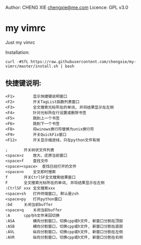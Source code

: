 Author:  CHENG XIE <chengxie@me.com>
Licence: GPL v3.0

# my vimrc
Just my vimrc

Installation:
```
curl -#SfL https://raw.githubusercontent.com/chengxie/my-vimrc/master/install.sh | bash
```

快捷键说明:
---------------------------------------------------------------------------------------
```
<F1>		显示快捷键说明窗口
<F2>		开关TagList函数列表窗口
<F3>		全文搜索光标所在的单词, 并将结果显示在左侧
<F4>		针对光标所在行设置或删除书签
<F5>		跳到上一个书签
<F6>		跳到下一个书签
<F8>		将winows换行符替换为unix换行符
<F9>		开关QuickFix窗口
<F12>		开关显示缩进线，只在python文件有效

;		开关树状文件列表
<space>z	放大、还原当前窗口
<space>f	查找文件
<space><space>	查找已经打开的文件
<space>n	全文即时搜索
f		开关CtrlSF全文搜索结果窗口
F		全文搜索光标所在的单词, 并将结果显示在左侧
:CtrlSF	xxx	全文搜索xxx
<space>sh	打开终端窗口, 默认是zsh
<space>py	打开python窗口
:bd		关闭当前buffer
<space>q	关闭当前buffer
:A		cpp与h文件来回切换
:ASA		横向分割窗口，切换cpp或h文件, 新窗口分割在顶部
:ASB		横向分割窗口，切换cpp或h文件, 新窗口分割在底部
:AVL		纵向分割窗口，切换cpp或h文件, 新窗口分割在左侧
:AVR		纵向分割窗口，切换cpp或h文件, 新窗口分割在右侧
```
